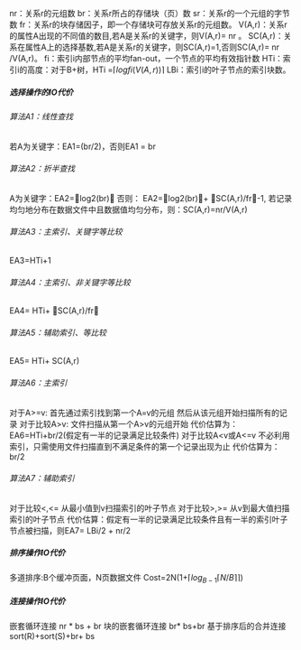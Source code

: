nr：关系r的元组数
br：关系r所占的存储块（页）数
sr：关系r的一个元组的字节数
fr：关系r的块存储因子，即一个存储块可存放关系r的元组数。
V(A,r)：关系r的属性A出现的不同值的数目,若A是关系r的关键字，则V(A,r)= nr 。
SC(A,r)：关系在属性A上的选择基数,若A是关系r的关键字，则SC(A,r)=1,否则SC(A,r)= nr /V(A,r)。
fi：索引i内部节点的平均fan-out，一个节点的平均有效指针数
HTi：索引i的高度：对于B+树，HTi =$\lceil logfi(V(A,r)) \rceil$
LBi：索引i的叶子节点的索引块数。
##### 选择操作的IO代价
###### 算法A1：线性查找
若A为关键字：EA1=(br/2)，否则EA1 = br
###### 算法A2：折半查找
A为关键字：EA2=log2(br)
否则： EA2=log2(br)+ SC(A,r)/fr-1, 若记录均匀地分布在数据文件中且数据值均匀分布，则：SC(A,r)=nr/V(A,r)
###### 算法A3：主索引、关键字等比较
EA3=HTi+1
###### 算法A4：主索引、非关键字等比较
EA4= HTi+ SC(A,r)/fr
###### 算法A5：辅助索引、等比较
EA5= HTi+ SC(A,r)
###### 算法A6：主索引
对于A>=v:
首先通过索引找到第一个A=v的元组
然后从该元组开始扫描所有的记录
对于比较A>v:
文件扫描从第一个A>v的元组开始
代价估算为：EA6=HTi+br/2(假定有一半的记录满足比较条件)
对于比较A<v或A<=v
不必利用索引，只需使用文件扫描直到不满足条件的第一个记录出现为止
代价估算为：br/2
###### 算法A7：辅助索引
对于比较<,<=
从最小值到v扫描索引的叶子节点
对于比较>,>=
从v到最大值扫描索引的叶子节点
代价估算：假定有一半的记录满足比较条件且有一半的索引叶子节点被扫描，则EA7= LBi/2 + nr/2
##### 排序操作IO代价
多道排序:B个缓冲页面，N页数据文件
Cost=2N(1+$\lceil log_{B-1} \lceil N/B\rceil\rceil$)

##### 连接操作IO代价
嵌套循环连接
nr * bs + br
块的嵌套循环连接
br* bs+br
基于排序后的合并连接
sort(R)+sort(S)+br+ bs
